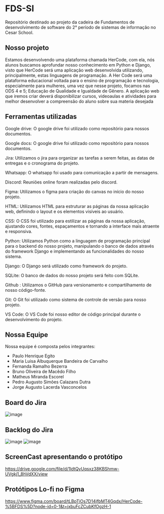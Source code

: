 # FDS-SI
Repositório destinado ao projeto da cadeira de Fundamentos de desenvolvimento de software do 2° período de sistemas de informação no Cesar School.

## Nosso projeto
Estamos desenvolvendo uma plataforma chamada HerCode, com ela, nós alunos buscamos aprofundar nosso conhecimento em Python e Django, visto que HerCode será uma aplicação web desenvolvida utilizando, principalmente, estas linguagens de programação. A Her Code será uma plataforma educacional voltada para o ensino de programação e tecnologia, especialmente para mulheres, uma vez que nesse projeto, focamos nas ODS 4 e 5; Educação de Qualidade e Igualdade de Gênero. A aplicação web que iremos criar deverá disponibilizar cursos, videoaulas e atividades para melhor desenvolver a compreensão do aluno sobre sua materia desejada

## Ferramentas utilizadas
Google drive: O google drive foi utilizado como repositório para nossos documentos.
 
Google docs: O google drive foi utilizado como repositório para nossos documentos.

Jira: Utilizamos o jira para organizar as tarefas a serem feitas,  as datas de entregas e o cronograma do projeto.

Whatsapp: O whatsapp foi usado para comunicação a partir de mensagens.

Discord: Reuniões online foram realizadas pelo discord.

Figma: Utilizamos o figma para criação do canvas no início do nosso projeto.

HTML: Utilizamos HTML para estruturar as páginas da nossa aplicação web, definindo o layout e os elementos visíveis ao usuário.

CSS: O CSS foi utilizado para estilizar as páginas da nossa aplicação, ajustando cores, fontes, espaçamentos e tornando a interface mais atraente e responsiva.

Python: Utilizamos Python como a linguagem de programação principal para o backend do nosso projeto, manipulando o banco de dados através do framework Django e implementando as funcionalidades do nosso sistema.

Django: O Django será utilizado como framework do projeto.

SQLite: O banco de dados do nosso projeto será feito com SQLite.

Github : Utilizamos o GitHub para versionamento e compartilhamento de nosso código-fonte.

Git: O Git foi utilizado como sistema de controle de versão para nosso projeto.

VS Code: O VS Code foi nosso editor de código principal durante o desenvolvimento do projeto.


## Nossa Equipe
Nossa equipe é composta pelos integrantes:
- Paulo Henrique Egito
- Maria Luisa Albuquerque Bandeira de Carvalho
- Fernanda Ramalho Bezerra
- Bruno Oliveira de Macêdo Filho
- Matheus Miranda Escorel
- Pedro Augusto Simões Calazans Dutra
- Jorge Augusto Lacerda Vasconcelos

## Board do Jira 
![image](https://github.com/user-attachments/assets/5f6359a9-ef89-4441-9eee-473acbc286f1)

## Backlog do Jira
![image](https://github.com/user-attachments/assets/647dd12f-0e14-4d49-8eaf-612d0398fc24)
![image](https://github.com/user-attachments/assets/c264e364-ad3b-4f64-ae39-6c014e940bb7)


## ScreenCast apresentando o protótipo
https://drive.google.com/file/d/1ldtQyUqsxz38KBShmw-UVgkj1_8hVdXX/view

## Protótipos Lo-fi no Figma
https://www.figma.com/board/tLBpTiOs7D14jfbMT4Gqdx/HerCode-%5BFDS%5D?node-id=0-1&t=jxbuFcZCubKfOgzH-1
